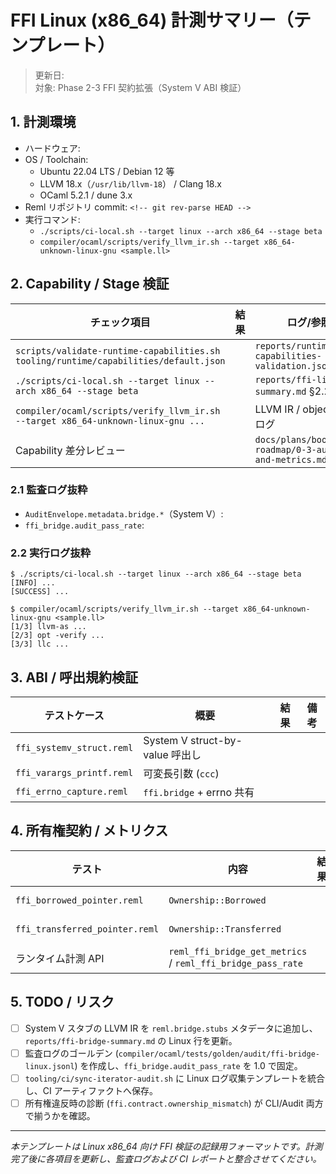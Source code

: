# FFI Linux (x86_64) 計測サマリー（テンプレート）

> 更新日: <!-- YYYY-MM-DD -->  
> 対象: Phase 2-3 FFI 契約拡張（System V ABI 検証）

## 1. 計測環境
- ハードウェア: <!-- 例: AMD EPYC / Intel Xeon, RAM -->
- OS / Toolchain:
  - Ubuntu 22.04 LTS / Debian 12 等
  - LLVM 18.x（`/usr/lib/llvm-18`） / Clang 18.x
  - OCaml 5.2.1 / dune 3.x
- Reml リポジトリ commit: `<!-- git rev-parse HEAD -->`
- 実行コマンド:
  - `./scripts/ci-local.sh --target linux --arch x86_64 --stage beta`
  - `compiler/ocaml/scripts/verify_llvm_ir.sh --target x86_64-unknown-linux-gnu <sample.ll>`

## 2. Capability / Stage 検証
| チェック項目 | 結果 | ログ/参照 |
|--------------|------|-----------|
| `scripts/validate-runtime-capabilities.sh tooling/runtime/capabilities/default.json` | <!-- 成功/失敗 --> | `reports/runtime-capabilities-validation.json` |
| `./scripts/ci-local.sh --target linux --arch x86_64 --stage beta` | <!-- 成功/失敗 --> | `reports/ffi-linux-summary.md` §2.2 |
| `compiler/ocaml/scripts/verify_llvm_ir.sh --target x86_64-unknown-linux-gnu ...` | <!-- 成功/失敗 --> | LLVM IR / object 生成ログ |
| Capability 差分レビュー | <!-- 進行中/完了 --> | `docs/plans/bootstrap-roadmap/0-3-audit-and-metrics.md` |

### 2.1 監査ログ抜粋
- `AuditEnvelope.metadata.bridge.*`（System V）: <!-- 例: `bridge.platform=linux-x86_64`, `bridge.callconv=ccc`, `bridge.abi=system_v` -->
- `ffi_bridge.audit_pass_rate`: <!-- 記録値、`tooling/ci/collect-iterator-audit-metrics.py` 実行結果 -->

### 2.2 実行ログ抜粋

```text
$ ./scripts/ci-local.sh --target linux --arch x86_64 --stage beta
[INFO] ...
[SUCCESS] ...

$ compiler/ocaml/scripts/verify_llvm_ir.sh --target x86_64-unknown-linux-gnu <sample.ll>
[1/3] llvm-as ...
[2/3] opt -verify ...
[3/3] llc ...
```

## 3. ABI / 呼出規約検証
| テストケース | 概要 | 結果 | 備考 |
|--------------|------|------|------|
| `ffi_systemv_struct.reml` | System V struct-by-value 呼出し | <!-- --> | <!-- --> |
| `ffi_varargs_printf.reml` | 可変長引数 (`ccc`) | <!-- --> | <!-- --> |
| `ffi_errno_capture.reml` | `ffi.bridge` + errno 共有 | <!-- --> | <!-- --> |

## 4. 所有権契約 / メトリクス
| テスト | 内容 | 結果 | 備考 |
|--------|------|------|------|
| `ffi_borrowed_pointer.reml` | `Ownership::Borrowed` | <!-- --> | `reml_ffi_bridge_record_success` で RC + 監査確認 |
| `ffi_transferred_pointer.reml` | `Ownership::Transferred` | <!-- --> | `reml_ffi_bridge_record_failure` を含む失敗時の挙動を計測 |
| ランタイム計測 API | `reml_ffi_bridge_get_metrics` / `reml_ffi_bridge_pass_rate` | <!-- --> | `runtime/native/src/ffi_bridge.c` 実装を利用して CI 指標を取得 |

## 5. TODO / リスク
- [ ] System V スタブの LLVM IR を `reml.bridge.stubs` メタデータに追加し、`reports/ffi-bridge-summary.md` の Linux 行を更新。
- [ ] 監査ログのゴールデン (`compiler/ocaml/tests/golden/audit/ffi-bridge-linux.jsonl`) を作成し、`ffi_bridge.audit_pass_rate` を 1.0 で固定。
- [ ] `tooling/ci/sync-iterator-audit.sh` に Linux ログ収集テンプレートを統合し、CI アーティファクトへ保存。
- [ ] 所有権違反時の診断 (`ffi.contract.ownership_mismatch`) が CLI/Audit 両方で揃うかを確認。

---

*本テンプレートは Linux x86_64 向け FFI 検証の記録用フォーマットです。計測完了後に各項目を更新し、監査ログおよび CI レポートと整合させてください。*
